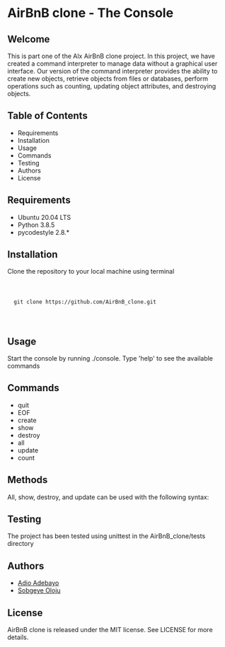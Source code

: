 
<h1>AirBnB clone - The Console</h1> <h2>Welcome</h2> <p>This is part one of the Alx AirBnB clone project. In this project, we have created a command interpreter to manage data without a graphical user interface. Our version of the command interpreter provides the ability to create new objects, retrieve objects from files or databases, perform operations such as counting, updating object attributes, and destroying objects.</p> <h2>Table of Contents</h2> <ul> <li>Requirements</li> <li>Installation</li>

 <li>Usage</li> <li>Commands</li> <li>Testing</li> <li>Authors</li> <li>License</li> </ul> <h2>Requirements</h2> <ul> <li>Ubuntu 20.04 LTS</li> <li>Python 3.8.5</li> <li>pycodestyle 2.8.* </li> </ul> <h2>Installation</h2> <p>Clone the repository to your local machine using terminal</p> 
<code>
  <pre>
  git clone https://github.com/AirBnB_clone.git
  </pre>
</code>
 <h2>Usage</h2> <p>Start the console by running ./console. Type 'help' to see the available commands</p> <h2>Commands</h2> <ul> <li>quit</li> <li>EOF</li> <li>create</li> <li>show</li> <li>destroy</li> <li>all</li> <li>update</li> <li>count</li> </ul> <h2>Methods</h2> <p>All, show, destroy, and update can be used with the following syntax:</p> <h2>Testing</h2> <p>The project has been tested using unittest in the AirBnB_clone/tests directory</p> <h2>Authors</h2> <ul> <li><a href="https://github.com/adioadebayo">Adio Adebayo</a></li> <li><a href="https://github.com/SobgeyeOloju">Sobgeye Oloju</a></li> </ul> <h2>License</h2> <p>AirBnB clone is released under the MIT license. See LICENSE for more details.</p>
